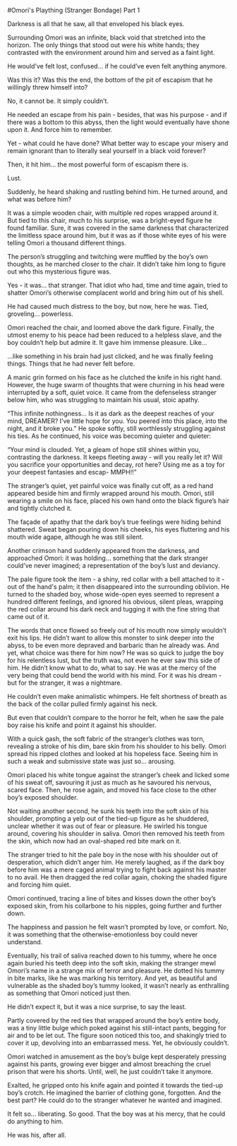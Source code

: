 #Omori's Plaything (Stranger Bondage) Part 1

Darkness is all that he saw, all that enveloped his black eyes.

Surrounding Omori was an infinite, black void that stretched into the horizon. The only things that stood out were his white hands; they contrasted with the environment around him and served as a faint light.

He would’ve felt lost, confused… if he could’ve even felt anything anymore.

Was this it? Was this the end, the bottom of the pit of escapism that he willingly threw himself into?

No, it cannot be. It simply couldn’t. 

He needed an escape from his pain - besides, that was his purpose - and if there was a bottom to this abyss, then the light would eventually have shone upon it. And force him to remember.

Yet - what could he have done? What better way to escape your misery and remain ignorant than to literally seal yourself in a black void forever?

Then, it hit him… the most powerful form of escapism there is.

Lust.

Suddenly, he heard shaking and rustling behind him. He turned around, and what was before him?

It was a simple wooden chair, with multiple red ropes wrapped around it. But tied to this chair, much to his surprise, was a bright-eyed figure he found familiar. Sure, it was covered in the same darkness that characterized the limitless space around him, but it was as if those white eyes of his were telling Omori a thousand different things.

The person’s struggling and twitching were muffled by the boy’s own thoughts, as he marched closer to the chair. It didn’t take him long to figure out who this mysterious figure was.

Yes - it was… that stranger. That idiot who had, time and time again, tried to shatter Omori’s otherwise complacent world and bring him out of his shell. 

He had caused much distress to the boy, but now, here he was. Tied, groveling… powerless.

Omori reached the chair, and loomed above the dark figure. Finally, the utmost enemy to his peace had been reduced to a helpless slave, and the boy couldn’t help but admire it. It gave him immense pleasure. Like…

…like something in his brain had just clicked, and he was finally feeling things. Things that he had never felt before.

A manic grin formed on his face as he clutched the knife in his right hand. However, the huge swarm of thoughts that were churning in his head were interrupted by a soft, quiet voice. It came from the defenseless stranger below him, who was struggling to maintain his usual, stoic apathy.

“This infinite nothingness… Is it as dark as the deepest reaches of your mind, DREAMER? I’ve little hope for you. You peered into this place, into the night, and it broke you.” He spoke softly, still worthlessly struggling against his ties. As he continued, his voice was becoming quieter and quieter:

“Your mind is clouded. Yet, a gleam of hope still shines within you, contrasting the darkness. It keeps fleeting away - will you really let it? Will you sacrifice your opportunities and decay, rot here? Using me as a toy for your deepest fantasies and escap- MMPH!!”

The stranger’s quiet, yet painful voice was finally cut off, as a red hand appeared beside him and firmly wrapped around his mouth. Omori, still wearing a smile on his face, placed his own hand onto the black figure’s hair and tightly clutched it.

The façade of apathy that the dark boy’s true feelings were hiding behind shattered. Sweat began pouring down his cheeks, his eyes fluttering and his mouth wide agape, although he was still silent.

Another crimson hand suddenly appeared from the darkness, and approached Omori: it was holding… something that the dark stranger could’ve never imagined; a representation of the boy’s lust and deviancy.

The pale figure took the item - a shiny, red collar with a bell attached to it - out of the hand's palm; it then disappeared into the surrounding oblivion. He turned to the shaded boy, whose wide-open eyes seemed to represent a hundred different feelings, and ignored his obvious, silent pleas, wrapping the red collar around his dark neck and tugging it with the fine string that came out of it.

The words that once flowed so freely out of his mouth now simply wouldn’t exit his lips. He didn’t want to allow this monster to sink deeper into the abyss, to be even more depraved and barbaric than he already was. And yet, what choice was there for him now? He was so quick to judge the boy for his relentless lust, but the truth was, not even he ever saw this side of him. He didn’t know what to do, what to say. He was at the mercy of the very being that could bend the world with his mind. For it was his dream - but for the stranger, it was a nightmare.

He couldn’t even make animalistic whimpers. He felt shortness of breath as the back of the collar pulled firmly against his neck. 

But even that couldn’t compare to the horror he felt, when he saw the pale boy raise his knife and point it against his shoulder.

With a quick gash, the soft fabric of the stranger’s clothes was torn, revealing a stroke of his dim, bare skin from his shoulder to his belly. Omori spread his ripped clothes and looked at his hopeless face. Seeing him in such a weak and submissive state was just so… arousing.

Omori placed his white tongue against the stranger’s cheek and licked some of his sweat off, savouring it just as much as he savoured his nervous, scared face. Then, he rose again, and moved his face close to the other boy’s exposed shoulder.

Not waiting another second, he sunk his teeth into the soft skin of his shoulder, prompting a yelp out of the tied-up figure as he shuddered, unclear whether it was out of fear or pleasure. He swirled his tongue around, covering his shoulder in saliva. Omori then removed his teeth from the skin, which now had an oval-shaped red bite mark on it. 

The stranger tried to hit the pale boy in the nose with his shoulder out of desperation, which didn’t anger him. He merely laughed, as if the dark boy before him was a mere caged animal trying to fight back against his master to no avail. He then dragged the red collar again, choking the shaded figure and forcing him quiet.

Omori continued, tracing a line of bites and kisses down the other boy’s exposed skin, from his collarbone to his nipples, going further and further down.

The happiness and passion he felt wasn’t prompted by love, or comfort. No, it was something that the otherwise-emotionless boy could never understand.

Eventually, his trail of saliva reached down to his tummy, where he once again buried his teeth deep into the soft skin, making the stranger mewl Omori’s name in a strange mix of terror and pleasure. He dotted his tummy in bite marks, like he was marking his territory. And yet, as beautiful and vulnerable as the shaded boy’s tummy looked, it wasn’t nearly as enthralling as something that Omori noticed just then.

He didn’t expect it, but it was a nice surprise, to say the least.

Partly covered by the red ties that wrapped around the boy’s entire body, was a tiny little bulge which poked against his still-intact pants, begging for air and to be let out. The figure soon noticed this too, and shakingly tried to cover it up, devolving into an embarrassed mess. Yet, he obviously couldn’t.

Omori watched in amusement as the boy’s bulge kept desperately pressing against his pants, growing ever bigger and almost breaching the cruel prison that were his shorts. Until, well, he just couldn’t take it anymore.

Exalted, he gripped onto his knife again and pointed it towards the tied-up boy’s crotch. He imagined the barrier of clothing gone, forgotten. And the best part? He could do to the stranger whatever he wanted and imagined.

It felt so… liberating. So good. That the boy was at his mercy, that he could do anything to him.

He was his, after all.